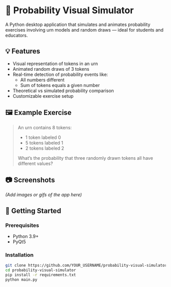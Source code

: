 # 🎲 Probability Visual Simulator

A Python desktop application that simulates and animates probability exercises involving urn models and random draws — ideal for students and educators.

## 💡 Features

- Visual representation of tokens in an urn
- Animated random draws of 3 tokens
- Real-time detection of probability events like:
  - All numbers different
  - Sum of tokens equals a given number
- Theoretical vs simulated probability comparison
- Customizable exercise setup

## 🖼 Example Exercise

> An urn contains 8 tokens:  
> - 1 token labeled 0  
> - 5 tokens labeled 1  
> - 2 tokens labeled 2  
>
> What’s the probability that three randomly drawn tokens all have different values?

## 📷 Screenshots
*(Add images or gifs of the app here)*

## 🚀 Getting Started

### Prerequisites

- Python 3.9+
- PyQt5

### Installation

```bash
git clone https://github.com/YOUR_USERNAME/probability-visual-simulator.git
cd probability-visual-simulator
pip install -r requirements.txt
python main.py
